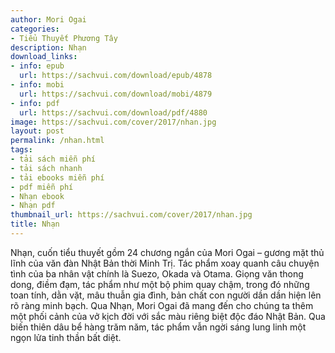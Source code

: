 ```yaml
---
author: Mori Ogai
categories:
- Tiểu Thuyết Phương Tây
description: Nhạn
download_links:
- info: epub
  url: https://sachvui.com/download/epub/4878
- info: mobi
  url: https://sachvui.com/download/mobi/4879
- info: pdf
  url: https://sachvui.com/download/pdf/4880
image: https://sachvui.com/cover/2017/nhan.jpg
layout: post
permalink: /nhan.html
tags:
- tải sách miễn phí
- tải sách nhanh
- tải ebooks miễn phí
- pdf miễn phí
- Nhạn ebook
- Nhạn pdf
thumbnail_url: https://sachvui.com/cover/2017/nhan.jpg
title: Nhạn
---
```


 <div class="item-desc text-justify"> <p>Nhạn, cuốn tiểu thuyết gồm 24 chương ngắn của Mori Ogai – gương mặt thủ lĩnh của văn đàn Nhật Bản thời Minh Trị. Tác phẩm xoay quanh câu chuyện tình của ba nhân vật chính là Suezo, Okada và Otama. Giọng văn thong dong, điềm đạm, tác phẩm như một bộ phim quay chậm, trong đó những toan tính, dằn vặt, mâu thuẫn gia đình, bản chất con người dần dần hiện lên rõ ràng minh bạch. Qua Nhạn, Mori Ogai đã mang đến cho chúng ta thêm một phối cảnh của vở kịch đời với sắc màu riêng biệt độc đáo Nhật Bản. Qua biến thiên dâu bể hàng trăm năm, tác phẩm vẫn ngời sáng lung linh một ngọn lửa tinh thần bất diệt.<br> </p> </div>